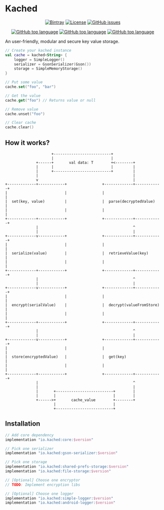 # Kached

<p align="center">
    <a href="https://bintray.com/faogustavo/maven/kached"><img src="https://img.shields.io/badge/dynamic/json.svg?label=latest%20release&url=https%3A%2F%2Fapi.bintray.com%2F%2Fpackages%2Ffaogustavo%2Fmaven%2Fkached%2Fversions%2F_latest&query=name&colorB=0094cd&style=for-the-badge" alt="Bintray"/></a>
    <a href="https://www.apache.org/licenses/LICENSE-2.0.html"><img src="https://img.shields.io/github/license/faogustavo/kached.svg?style=for-the-badge" alt="License"/></a>
    <a href="https://github.com/faogustavo/kached/issues"><img src="https://img.shields.io/github/issues/faogustavo/kached.svg?style=for-the-badge" alt="GitHub issues"/></a>
</p>

<p align="center">
    <a href="/"><img src="https://img.shields.io/badge/Kotlin%20Version-1.4.0-blue?style=for-the-badge&logo=Kotlin" alt="GitHub top language"/></a>
    <a href="/"><img src="https://img.shields.io/github/languages/top/faogustavo/kached.svg?style=for-the-badge&logoColor=white" alt="GitHub top language"/></a>
    <a href="/"><img src="https://img.shields.io/badge/KOTLIN%20MULTIPLATFORM-yes-green?style=for-the-badge" alt="GitHub top language"/></a>
</p>

An user-friendly, modular and secure key value storage.

```kotlin
// Create your kached instance
val cache = kached<String> {
    logger = SimpleLogger()
    serializer = GsonSerializer(Gson())
    storage = SimpleMemoryStorage()
}

// Put some value
cache.set("foo", "bar")

// Get the value
cache.get("foo") // Returns value or null

// Remove value
cache.unset("foo")

// Clear cache
cache.clear()
```

## How it works?

```
                     +--------------------------+
                     |                          |
              +------+       val data: T        +<--------+
              |      |                          |         |
              |      +--------------------------+         |
              |                                           |
              v                                           |
+-------------+------------+                +-------------+------------+
|                          |                |                          |
|  set(key, value)         |                |  parse(decryptedValue)   |
|                          |                |                          |
+-------------+------------+                +-------------+------------+
              |                                           ^
              |                                           |
+-------------v------------+                +-------------+------------+
|                          |                |                          |
|  serialize(value)        |                |  retrieveValue(key)      |
|                          |                |                          |
+-------------+------------+                +-------------+------------+
              |                                           ^
              |                                           |
+-------------v------------+                +-------------+------------+
|                          |                |                          |
|  encrypt(serialValue)    |                |  decrypt(valueFromStore) |
|                          |                |                          |
+-------------+------------+                +-------------+------------+
              |                                           ^
              |                                           |
+-------------v------------+                +-------------+------------+
|                          |                |                          |
|  store(encryptedValue)   |                |  get(key)                |
|                          |                |                          |
+-------------+------------+                +-------------+------------+
              |                                           ^
              |                                           |
              |       +--------------------------+        |
              |       |                          |        |
              +------>+       cache_value        +--------+
                      |                          |
                      +--------------------------+

```

## Installation

```groovy
// Add core dependency
implementation "io.kached:core:$version"

// Pick one serializer
implementation "io.kached:gson-serializer:$version"

// Pick one storage
implementation "io.kached:shared-prefs-storage:$version"
implementation "io.kached:file-storage:$version"

// [Optional] Choose one encryptor
// TODO: Implement encryption libs

// [Optional] Choose one logger
implementation "io.kached:simple-logger:$version"
implementation "io.kached:android-logger:$version"
```
